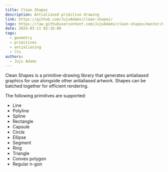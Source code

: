 ```yaml
---
title: Clean Shapes
description: Antialiased primitive drawing
link: https://github.com/JujuAdams/clean-shapes/
logo: https://raw.githubusercontent.com/JujuAdams/clean-shapes/master/LOGO.png
date: 2024-03-11 02:16:00
tags:
  - geometry
  - primitives
  - antialiasing
  - lts
authors:
  - Juju Adams
---
```


Clean Shapes is a primitive-drawing library that generates antialiased graphics for use alongside other antialiased artwork. Shapes can be batched together for efficient rendering.

The following primitives are supported:
- Line
- Polyline
- Spline
- Rectangle
- Capsule
- Circle
- Ellipse
- Segment
- Ring
- Triangle
- Convex polygon
- Regular n-gon